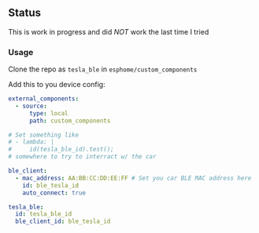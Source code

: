 ## Status

This is work in progress and did *NOT* work the last time I tried

### Usage

Clone the repo as `tesla_ble` in `esphome/custom_components`

Add this to you device config:
```yaml
external_components:
  - source:
      type: local
      path: custom_components

# Set something like
# - lambda: |
#     id(tesla_ble_id).test();
# somewhere to try to interract w/ the car

ble_client:
  - mac_address: AA:BB:CC:DD:EE:FF # Set you car BLE MAC address here
    id: ble_tesla_id
    auto_connect: true

tesla_ble:
  id: tesla_ble_id
  ble_client_id: ble_tesla_id
```
